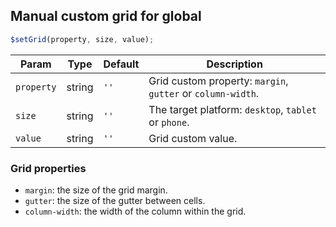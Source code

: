 ## Manual custom grid for global

```js
$setGrid(property, size, value);
```

| Param      | Type   | Default | Description                                                 |
| ---------- | ------ | ------- | ----------------------------------------------------------- |
| `property` | string | `''`    | Grid custom property: `margin`, `gutter` or `column-width`. |
| `size`     | string | `''`    | The target platform: `desktop`, `tablet` or `phone`.        |
| `value`    | string | `''`    | Grid custom value.                                          |

### Grid properties

- `margin`: the size of the grid margin.
- `gutter`: the size of the gutter between cells.
- `column-width`: the width of the column within the grid.

